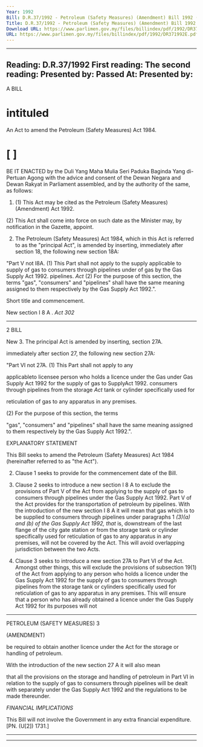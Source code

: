 ```yaml
---
Year: 1992
Bill: D.R.37/1992 - Petroleum (Safety Measures) (Amendment) Bill 1992 (Passed)
Title: D.R.37/1992 - Petroleum (Safety Measures) (Amendment) Bill 1992 (Passed)
Download URL: https://www.parlimen.gov.my/files/billindex/pdf/1992/DR371992E.pdf
URL: https://www.parlimen.gov.my/files/billindex/pdf/1992/DR371992E.pdf
---
```

---
Reading:
D.R.37/1992
First reading:
The second reading:
Presented by:
Passed At:
Presented by:
---

A BILL

# intituled

An Act to amend the Petroleum (Safety Measures) Act
1984.

# [                                                                       ]

BE IT ENACTED by the Duli Yang Maha Mulia
Seri Paduka Baginda Yang di-Pertuan Agong with the
advice and consent of the Dewan Negara and Dewan
Rakyat in Parliament assembled, and by the authority of
the same, as follows:

1. (1) This Act may be cited as the Petroleum (Safety
Measures) (Amendment) Act 1992.

(2) This Act shall come into force on such date as the
Minister may, by notification in the Gazette, appoint.

2. The Petroleum (Safety Measures) Act 1984, which in
this Act is referred to as the "principal Act", is amended
by inserting, immediately after section 18, the following
new section 18A:

"Part V not I8A. (1) This Part shall not apply to the supply
applicable
to supply of gas to consumers through pipelines under
of gas by the Gas Supply Act 1992.
pipelines.
_Act_ (2) For the purpose of this section, the terms
"gas", "consumers" and "pipelines" shall have
the same meaning assigned to them respectively
by the Gas Supply Act 1992.".


Short title
and commencement.

New
section I 8 A .
_Act 302_


-----

2 BILL

New 3. The principal Act is amended by inserting,
section 27A.

immediately after section 27, the following new section
27A:

"Part VI not 27A. (1) This Part shall not apply to any

applicableto licensee person who holds a licence under the Gas
under Gas Supply Act 1992 for the supply of gas to
SupplyAct 1992. consumers through pipelines from the storage
_Act_ tank or cylinder specifically used for

reticulation of gas to any apparatus in any
premises.

(2) For the purpose of this section, the terms

"gas", "consumers" and "pipelines" shall have
the same meaning assigned to them respectively
by the Gas Supply Act 1992.".

EXPLANATORY STATEMENT

This Bill seeks to amend the Petroleum (Safety Measures) Act 1984
(hereinafter referred to as "the Act").

2. Clause 1 seeks to provide for the commencement date of the
Bill.

3. Clause 2 seeks to introduce a new section I 8 A to exclude the
provisions of Part V of the Act from applying to the supply of gas
to consumers through pipelines under the Gas Supply Act 1992. Part
V of the Act provides for the transportation of petroleum by
pipelines. With the introduction of the new section I 8 A it will mean
that gas which is to be supplied to consumers through pipelines
under paragraphs 1 _(3)(a) and (b) of the Gas Supply Act 1992, that_
is, downstream of the last flange of the city gate station or from
the storage tank or cylinder specifically used for reticulation of gas
to any apparatus in any premises, will not be covered by the Act.
This will avoid overlapping jurisdiction between the two Acts.

4. Clause 3 seeks to introduce a new section 27A to Part VI of
the Act. Amongst other things, this will exclude the provisions of
subsection 19(1) of the Act from applying to any person who holds
a licence under the Gas Supply Act 1992 for the supply of gas to
consumers through pipelines from the storage tank or cylinders
specifically used for reticulation of gas to any apparatus in any
premises. This will ensure that a person who has already obtained
a licence under the Gas Supply Act 1992 for its purposes will not


-----

PETROLEUM (SAFETY MEASURES) 3

(AMENDMENT)

be required to obtain another licence under the Act for the storage
or handling of petroleum.

With the introduction of the new section 27 A it will also mean

that all the provisions on the storage and handling of petroleum in
Part VI in relation to the supply of gas to consumers through
pipelines will be dealt with separately under the Gas Supply Act
1992 and the regulations to be made thereunder.

_FINANCIAL_ _IMPLICATIONS_

This Bill will not involve the Government in any extra financial
expenditure. [PN. (U[2]) 1731.]


-----

-----


